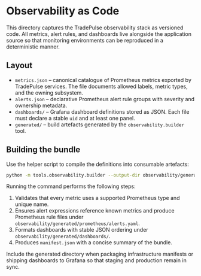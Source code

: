 # Observability as Code

This directory captures the TradePulse observability stack as versioned code. All
metrics, alert rules, and dashboards live alongside the application source so
that monitoring environments can be reproduced in a deterministic manner.

## Layout

- `metrics.json` – canonical catalogue of Prometheus metrics exported by
  TradePulse services. The file documents allowed labels, metric types, and the
  owning subsystem.
- `alerts.json` – declarative Prometheus alert rule groups with severity and
  ownership metadata.
- `dashboards/` – Grafana dashboard definitions stored as JSON. Each file must
  declare a stable `uid` and at least one panel.
- `generated/` – build artefacts generated by the `observability.builder` tool.

## Building the bundle

Use the helper script to compile the definitions into consumable artefacts:

```bash
python -m tools.observability.builder --output-dir observability/generated
```

Running the command performs the following steps:

1. Validates that every metric uses a supported Prometheus type and unique name.
2. Ensures alert expressions reference known metrics and produce Prometheus rule
   files under `observability/generated/prometheus/alerts.yaml`.
3. Formats dashboards with stable JSON ordering under
   `observability/generated/dashboards/`.
4. Produces `manifest.json` with a concise summary of the bundle.

Include the generated directory when packaging infrastructure manifests or
shipping dashboards to Grafana so that staging and production remain in sync.
